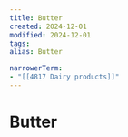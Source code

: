 ```yaml
---
title: Butter
created: 2024-12-01
modified: 2024-12-01
tags: 
alias: Butter

narrowerTerm:
- "[[4817 Dairy products]]"
---
```

# Butter
